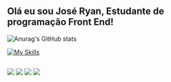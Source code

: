 ## Olá eu sou José Ryan, Estudante de programação Front End!


![Anurag's GitHub stats](https://github-readme-stats.vercel.app/api?username=ryan7xv&show_icons=true&theme=dracula)

[![My Skills](https://skillicons.dev/icons?i=html,css,js,py,nodejs,react,discord,bots,figma,vscode,windows)](https://skillicons.dev)
  
  ##
 
<div> 
  <a href="https://www.youtube.com/channel/UCe0RCJ9VoZx_4BIn6NYExTA" target="_blank"><img src="https://img.shields.io/badge/YouTube-FF0000?style=for-the-badge&logo=youtube&logoColor=white" target="_blank"></a>
  <a href="https://www.instagram.com/ryan7xv/" target="_blank"><img src="https://img.shields.io/badge/-Instagram-%23E4405F?style=for-the-badge&logo=instagram&logoColor=white" target="_blank"></a>
 <a href="https://discord.gg/C8aJ2R3q7S" target="_blank"><img src="https://img.shields.io/badge/Discord-7289DA?style=for-the-badge&logo=discord&logoColor=white" target="_blank"></a>
  <a href="https://www.linkedin.com/in/jos%C3%A9-ryan-16445b2b5/" target="_blank"><img src="https://img.shields.io/badge/-LinkedIn-%230077B5?style=for-the-badge&logo=linkedin&logoColor=white" target="_blank"></a> 
  
</div>
